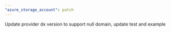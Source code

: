 ```yaml
---
"azure_storage_account": patch
---
```


Update provider dx version to support null domain, update test and example
